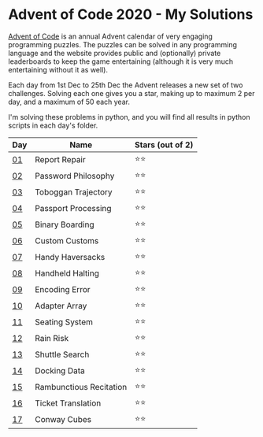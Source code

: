 # Advent of Code 2020 - My Solutions

[Advent of Code](https://adventofcode.com/) is an annual Advent calendar of very engaging programming puzzles. The puzzles can be solved in any programming language and the website provides public and (optionally) private leaderboards to keep the game entertaining (although it is very much entertaining without it as well).

Each day from 1st Dec to 25th Dec the Advent releases a new set of two challenges. Solving each one gives you a star, making up to maximum 2 per day, and a maximum of 50 each year.

I'm solving these problems in python, and you will find all results in python scripts in each day's folder.

| Day | Name | Stars (out of 2) |
|-----|--------|-------|
| [01](https://adventofcode.com/2020/day/1) | Report Repair | ⭐⭐ |
| [02](https://adventofcode.com/2020/day/2) | Password Philosophy | ⭐⭐ |
| [03](https://adventofcode.com/2020/day/3) | Toboggan Trajectory | ⭐⭐ |
| [04](https://adventofcode.com/2020/day/4) | Passport Processing | ⭐⭐ |
| [05](https://adventofcode.com/2020/day/5) | Binary Boarding | ⭐⭐ |
| [06](https://adventofcode.com/2020/day/6) | Custom Customs | ⭐⭐ |
| [07](https://adventofcode.com/2020/day/7) | Handy Haversacks | ⭐⭐ |
| [08](https://adventofcode.com/2020/day/8) | Handheld Halting | ⭐⭐ |
| [09](https://adventofcode.com/2020/day/9) | Encoding Error | ⭐⭐ |
| [10](https://adventofcode.com/2020/day/10) | Adapter Array | ⭐⭐ |
| [11](https://adventofcode.com/2020/day/11) | Seating System | ⭐⭐ |
| [12](https://adventofcode.com/2020/day/12) | Rain Risk | ⭐⭐ |
| [13](https://adventofcode.com/2020/day/13) | Shuttle Search | ⭐⭐ |
| [14](https://adventofcode.com/2020/day/14) | Docking Data | ⭐⭐ |
| [15](https://adventofcode.com/2020/day/15) | Rambunctious Recitation | ⭐⭐ |
| [16](https://adventofcode.com/2020/day/16) | Ticket Translation | ⭐⭐ |
| [17](https://adventofcode.com/2020/day/17) | Conway Cubes | ⭐⭐ |
